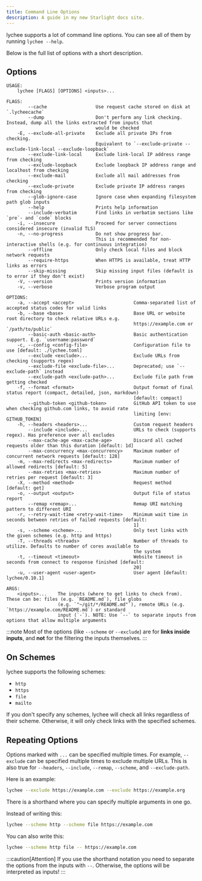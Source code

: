 ```yaml
---
title: Command Line Options
description: A guide in my new Starlight docs site.
---
```


lychee supports a lot of command line options.
You can see all of them by running `lychee --help`.

Below is the full list of options with a short description.

## Options

```text
USAGE:
    lychee [FLAGS] [OPTIONS] <inputs>...

FLAGS:
        --cache                  Use request cache stored on disk at `.lycheecache`
        --dump                   Don't perform any link checking. Instead, dump all the links extracted from inputs that
                                 would be checked
    -E, --exclude-all-private    Exclude all private IPs from checking.
                                 Equivalent to `--exclude-private --exclude-link-local --exclude-loopback`
        --exclude-link-local     Exclude link-local IP address range from checking
        --exclude-loopback       Exclude loopback IP address range and localhost from checking
        --exclude-mail           Exclude all mail addresses from checking
        --exclude-private        Exclude private IP address ranges from checking
        --glob-ignore-case       Ignore case when expanding filesystem path glob inputs
        --help                   Prints help information
        --include-verbatim       Find links in verbatim sections like `pre`- and `code` blocks
    -i, --insecure               Proceed for server connections considered insecure (invalid TLS)
    -n, --no-progress            Do not show progress bar.
                                 This is recommended for non-interactive shells (e.g. for continuous integration)
        --offline                Only check local files and block network requests
        --require-https          When HTTPS is available, treat HTTP links as errors
        --skip-missing           Skip missing input files (default is to error if they don't exist)
    -V, --version                Prints version information
    -v, --verbose                Verbose program output

OPTIONS:
    -a, --accept <accept>                      Comma-separated list of accepted status codes for valid links
    -b, --base <base>                          Base URL or website root directory to check relative URLs e.g.
                                               https://example.com or `/path/to/public`
        --basic-auth <basic-auth>              Basic authentication support. E.g. `username:password`
    -c, --config <config-file>                 Configuration file to use [default: ./lychee.toml]
        --exclude <exclude>...                 Exclude URLs from checking (supports regex)
        --exclude-file <exclude-file>...       Deprecated; use `--exclude-path` instead
        --exclude-path <exclude-path>...       Exclude file path from getting checked
    -f, --format <format>                      Output format of final status report (compact, detailed, json, markdown)
                                               [default: compact]
        --github-token <github-token>          GitHub API token to use when checking github.com links, to avoid rate
                                               limiting [env: GITHUB_TOKEN]
    -h, --headers <headers>...                 Custom request headers
        --include <include>...                 URLs to check (supports regex). Has preference over all excludes
        --max-cache-age <max-cache-age>        Discard all cached requests older than this duration [default: 1d]
        --max-concurrency <max-concurrency>    Maximum number of concurrent network requests [default: 128]
    -m, --max-redirects <max-redirects>        Maximum number of allowed redirects [default: 5]
        --max-retries <max-retries>            Maximum number of retries per request [default: 3]
    -X, --method <method>                      Request method [default: get]
    -o, --output <output>                      Output file of status report
        --remap <remap>...                     Remap URI matching pattern to different URI
    -r, --retry-wait-time <retry-wait-time>    Minimum wait time in seconds between retries of failed requests [default:
                                               1]
    -s, --scheme <scheme>...                   Only test links with the given schemes (e.g. http and https)
    -T, --threads <threads>                    Number of threads to utilize. Defaults to number of cores available to
                                               the system
    -t, --timeout <timeout>                    Website timeout in seconds from connect to response finished [default:
                                               20]
    -u, --user-agent <user-agent>              User agent [default: lychee/0.10.1]

ARGS:
    <inputs>...    The inputs (where to get links to check from). These can be: files (e.g. `README.md`), file globs
                   (e.g. `"~/git/*/README.md"`), remote URLs (e.g. `https://example.com/README.md`) or standard
                   input (`-`). NOTE: Use `--` to separate inputs from options that allow multiple arguments

```

:::note
Most of the options (like `--scheme` or `--exclude`) are for **links inside inputs**,
and **not** for the filtering the inputs themselves.
:::

## On Schemes

lychee supports the following schemes:

- `http`
- `https`
- `file`
- `mailto`

If you don't specify any schemes, lychee will check all links regardless of
their scheme. Otherwise, it will only check links with the specified schemes.

## Repeating Options

Options marked with `...` can be specified multiple times.
For example, `--exclude` can be specified multiple times to exclude multiple URLs.
This is also true for `--headers`, `--include`, `--remap`, `--scheme`, and `--exclude-path`.

Here is an example:

```bash
lychee --exclude https://example.com --exclude https://example.org
```

There is a shorthand where you can specify multiple arguments in one go.

Instead of writing this:

```bash
lychee --scheme http --scheme file https://example.com
```

You can also write this:

```bash
lychee --scheme http file -- https://example.com
```

:::caution[Attention]
If you use the shorthand notation you need to separate the options from the inputs with `--`.
Otherwise, the options will be interpreted as inputs!
:::
